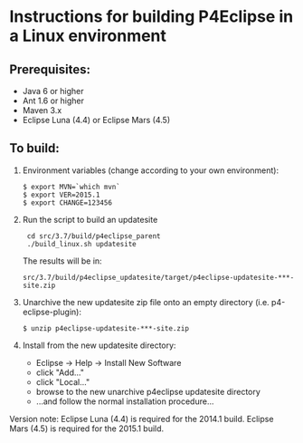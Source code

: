 # Instructions for building P4Eclipse in a Linux environment
 
## Prerequisites:

* Java 6 or higher
* Ant 1.6 or higher
* Maven 3.x
* Eclipse Luna (4.4) or Eclipse Mars (4.5)

To build:
---------

 1. Environment variables (change according to your own environment):
    
        $ export MVN=`which mvn`
        $ export VER=2015.1
        $ export CHANGE=123456
 
 2. Run the script to build an updatesite
 
         cd src/3.7/build/p4eclipse_parent
         ./build_linux.sh updatesite
 
     The results will be in:

        src/3.7/build/p4eclipse_updatesite/target/p4eclipse-updatesite-***-site.zip
 
 3. Unarchive the new updatesite zip file onto an empty directory (i.e. p4-eclipse-plugin):
 
        $ unzip p4eclipse-updatesite-***-site.zip
 
 4. Install from the new updatesite directory:
 
    * Eclipse -> Help -> Install New Software
    * click "Add..."
    * click "Local..."
    * browse to the new unarchive p4eclipse updatesite directory
    * ...and follow the normal installation procedure... 
 
Version note: Eclipse Luna (4.4) is required for the 2014.1 build. Eclipse Mars (4.5) is required for the 2015.1 build.
